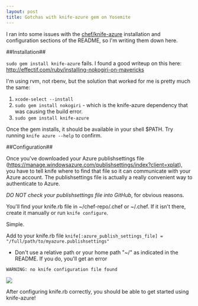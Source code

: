 ```yaml
---
layout: post
title: Gotchas with knife-azure gem on Yosemite
---
```


I ran into some issues with the [chef/knife-azure](https://github.com/chef/knife-azure) installation and configuration sections of the README, so I'm writing them down here.

##Installation##

`sudo gem install knife-azure` fails. I found a good writeup on this here: http://effectif.com/ruby/installing-nokogiri-on-mavericks

I'm using rvm, not rbenv, but the solution that worked for me is pretty much the same:
1. `xcode-select --install`
2. `sudo gem install nokogiri` - which is the knife-azure dependency that was causing the build error.
3. `sudo gem install knife-azure`

Once the gem installs, it should be available in your shell $PATH. Try running `knife azure --help` to confirm.

##Configuration##

Once you've downloaded your Azure publishsettings file (https://manage.windowsazure.com/publishsettings/index?client=xplat), you have to tell knife where to find that file so it can communicate with your Azure account. The publishsettings file is actually a really convenient way to authenticate to Azure.

*DO NOT check your publishsettings file into GitHub*, for obvious reasons.

You'll find your knife.rb file in ~/chef-repo/.chef or ~/.chef. If it isn't there, create it manually or run `knife configure`.

Simple.

Add to your knife.rb file `knife[:azure_publish_settings_file] = "/full/path/to/myazure.publishsettings"`
- Don't use a relative path or your home path "~/" as indicated in the README. If you do, you'll get an error

```
WARNING: no knife configuration file found
```

![](https://github.com/daveyb/daveyb.github.io/images/knife-azure-error.png)

After configuring knife.rb correctly, you should be able to get started using knife-azure!
